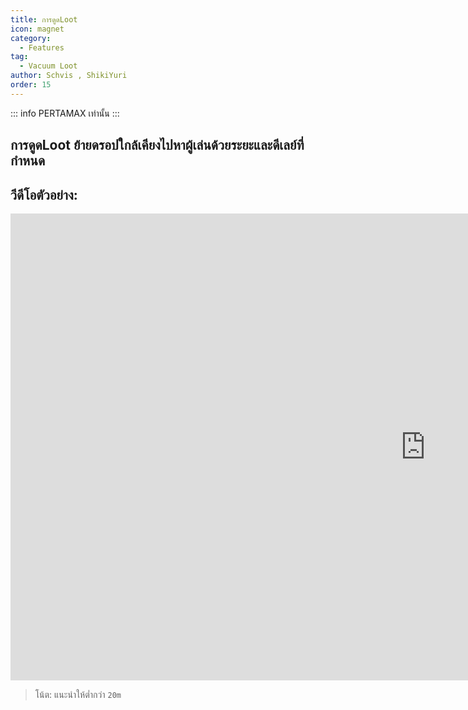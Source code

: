 ```yaml
---
title: การดูดLoot
icon: magnet
category:
  - Features
tag:
  - Vacuum Loot
author: Schvis , ShikiYuri 
order: 15
---
```

::: info PERTAMAX เท่านั้น
:::
## การดูดLoot ย้ายดรอปใกล้เคียงไปหาผู้เล่นด้วยระยะและดีเลย์ที่กำหนด

## วีดีโอตัวอย่าง:

<div class="iframe-container"><iframe width="1328" height="747" src="https://www.youtube.com/embed/iMElTsNF77c?list=PL5eI1Tb64p56g27qfYk7VuFTz4FK6YrKa" title="Korepi - Vacuum Loot" frameborder="0" allow="accelerometer; autoplay; clipboard-write; encrypted-media; gyroscope; picture-in-picture; web-share" referrerpolicy="strict-origin-when-cross-origin" allowfullscreen></iframe></div>

> โน้ต: แนะนำให้ต่ำกว่า `20m`
